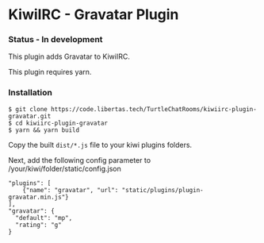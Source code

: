 # KiwiIRC - Gravatar Plugin

### Status - In development

This plugin adds Gravatar to KiwiIRC. 

This plugin requires yarn.

### Installation

    $ git clone https://code.libertas.tech/TurtleChatRooms/kiwiirc-plugin-gravatar.git
    $ cd kiwiirc-plugin-gravatar
    $ yarn && yarn build

Copy the built `dist/*.js` file to your kiwi plugins folders.

Next, add the following config parameter to /your/kiwi/folder/static/config.json

    "plugins": [
        {"name": "gravatar", "url": "static/plugins/plugin-gravatar.min.js"} 
    ],
    "gravatar": {
      "default": "mp",
      "rating": "g"
    }

